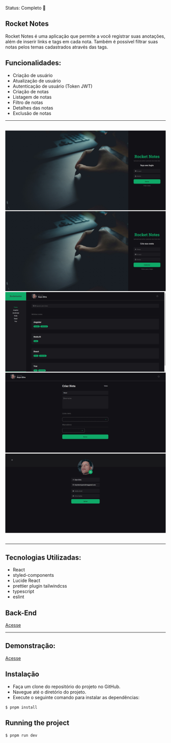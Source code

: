Status: Completo 🚀

## Rocket Notes
Rocket Notes é uma aplicação que permite a você registrar suas anotações, além de inserir links e tags em cada nota. Também é possível filtrar suas notas pelos temas cadastrados através das tags.

## Funcionalidades:
 * Criação de usuário
 * Atualização de usuário
 * Autenticação de usuário (Token JWT)
 * Criação de notas
 * Listagem de notas
 * Filtro de notas
 * Detalhes das notas
 * Exclusão de notas

<hr/>
<br/>

<center> 
<div><img src="./src/assets/login.png" /> <img src="./src/assets/cad.png" /></div>
 <div><img src="./src/assets/notes.png" /> <img src="./src/assets/note.png" /></div>
<div><img src="./src/assets/profile.png" /></div>
</center>
<br/>
<hr/>

## Tecnologias Utilizadas:

 * React
 * styled-components
 * Lucide React
 * prettier plugin tailwindcss
 * typescript
 * eslint

## Back-End 
<a href="https://github.com/okayosilva/rocketnotes-api">Acesse</a>

<hr/>

 ## Demonstração:
 
<div>
    <a href="https://rocketnotes-5ee3.vercel.app/">Acesse</a>
</div>

## Instalação
  * Faça um clone do repositório do projeto no GitHub.
  * Navegue até o diretório do projeto.
  * Execute o seguinte comando para instalar as dependências:

```
$ pnpm install
```

## Running the project
```
$ pnpm run dev
```


